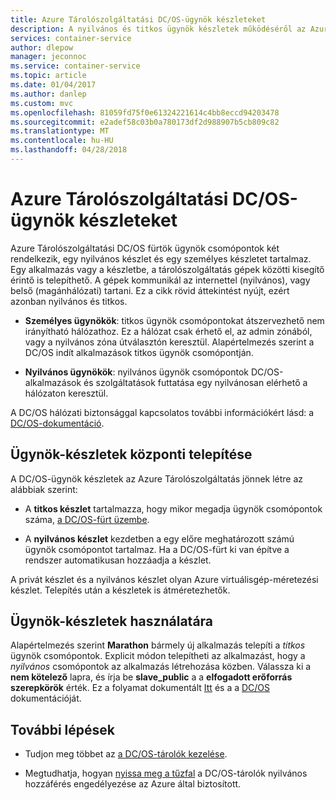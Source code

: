 ```yaml
---
title: Azure Tárolószolgáltatási DC/OS-ügynök készleteket
description: A nyilvános és titkos ügynök készletek működéséről az Azure tároló szolgáltatás DC/OS-fürt
services: container-service
author: dlepow
manager: jeconnoc
ms.service: container-service
ms.topic: article
ms.date: 01/04/2017
ms.author: danlep
ms.custom: mvc
ms.openlocfilehash: 81059fd75f0e61324221614c4bb8eccd94203478
ms.sourcegitcommit: e2adef58c03b0a780173df2d988907b5cb809c82
ms.translationtype: MT
ms.contentlocale: hu-HU
ms.lasthandoff: 04/28/2018
---
```

# <a name="dcos-agent-pools-for-azure-container-service"></a>Azure Tárolószolgáltatási DC/OS-ügynök készleteket
Azure Tárolószolgáltatási DC/OS fürtök ügynök csomópontok két rendelkezik, egy nyilvános készlet és egy személyes készletet tartalmaz. Egy alkalmazás vagy a készletbe, a tárolószolgáltatás gépek közötti kisegítő érintő is telepíthető. A gépek kommunikál az internettel (nyilvános), vagy belső (magánhálózati) tartani. Ez a cikk rövid áttekintést nyújt, ezért azonban nyilvános és titkos.


* **Személyes ügynökök**: titkos ügynök csomópontokat átszervezhető nem irányítható hálózathoz. Ez a hálózat csak érhető el, az admin zónából, vagy a nyilvános zóna útválasztón keresztül. Alapértelmezés szerint a DC/OS indít alkalmazások titkos ügynök csomópontján. 

* **Nyilvános ügynökök**: nyilvános ügynök csomópontok DC/OS-alkalmazások és szolgáltatások futtatása egy nyilvánosan elérhető a hálózaton keresztül. 

A DC/OS hálózati biztonsággal kapcsolatos további információkért lásd: a [DC/OS-dokumentáció](https://dcos.io/docs/1.7/administration/securing-your-cluster/).

## <a name="deploy-agent-pools"></a>Ügynök-készletek központi telepítése

A DC/OS-ügynök készletek az Azure Tárolószolgáltatás jönnek létre az alábbiak szerint:

* A **titkos készlet** tartalmazza, hogy mikor megadja ügynök csomópontok száma, [a DC/OS-fürt üzembe](container-service-deployment.md). 

* A **nyilvános készlet** kezdetben a egy előre meghatározott számú ügynök csomópontot tartalmaz. Ha a DC/OS-fürt ki van építve a rendszer automatikusan hozzáadja a készlet.

A privát készlet és a nyilvános készlet olyan Azure virtuálisgép-méretezési készlet. Telepítés után a készletek is átméretezhetők.

## <a name="use-agent-pools"></a>Ügynök-készletek használatára
Alapértelmezés szerint **Marathon** bármely új alkalmazás telepíti a *titkos* ügynök csomópontok. Explicit módon telepítheti az alkalmazást, hogy a *nyilvános* csomópontok az alkalmazás létrehozása közben. Válassza ki a **nem kötelező** lapra, és írja be **slave_public** a a **elfogadott erőforrás szerepkörök** érték. Ez a folyamat dokumentált [Itt](container-service-mesos-marathon-ui.md#deploy-a-docker-formatted-container) és a a [DC/OS](https://dcos.io/docs/1.7/administration/installing/custom/create-public-agent/) dokumentációját.

## <a name="next-steps"></a>További lépések
* Tudjon meg többet az [a DC/OS-tárolók kezelése](container-service-mesos-marathon-ui.md).

* Megtudhatja, hogyan [nyissa meg a tűzfal](container-service-enable-public-access.md) a DC/OS-tárolók nyilvános hozzáférés engedélyezése az Azure által biztosított.

